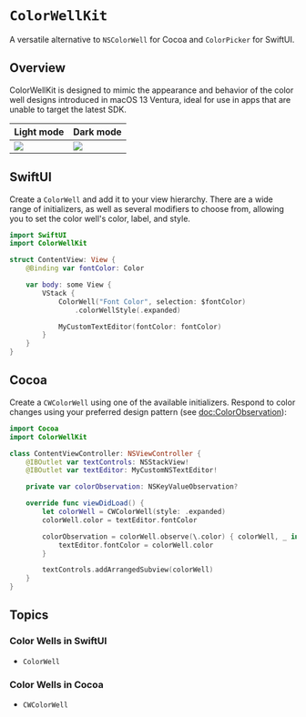 # ``ColorWellKit``

A versatile alternative to `NSColorWell` for Cocoa and `ColorPicker` for SwiftUI.

## Overview

ColorWellKit is designed to mimic the appearance and behavior of the color well designs introduced in macOS 13 Ventura, ideal for use in apps that are unable to target the latest SDK.

| Light mode      | Dark mode      |
| --------------- | -------------- |
| ![][light-mode] | ![][dark-mode] |

## SwiftUI

Create a ``ColorWell`` and add it to your view hierarchy. There are a wide range of initializers, as well as several modifiers to choose from, allowing you to set the color well's color, label, and style.

```swift
import SwiftUI
import ColorWellKit

struct ContentView: View {
    @Binding var fontColor: Color

    var body: some View {
        VStack {
            ColorWell("Font Color", selection: $fontColor)
                .colorWellStyle(.expanded)

            MyCustomTextEditor(fontColor: fontColor)
        }
    }
}
```

## Cocoa

Create a ``CWColorWell`` using one of the available initializers. Respond to color changes using your preferred design pattern (see <doc:ColorObservation>):

```swift
import Cocoa
import ColorWellKit

class ContentViewController: NSViewController {
    @IBOutlet var textControls: NSStackView!
    @IBOutlet var textEditor: MyCustomNSTextEditor!

    private var colorObservation: NSKeyValueObservation?

    override func viewDidLoad() {
        let colorWell = CWColorWell(style: .expanded)
        colorWell.color = textEditor.fontColor

        colorObservation = colorWell.observe(\.color) { colorWell, _ in
            textEditor.fontColor = colorWell.color
        }

        textControls.addArrangedSubview(colorWell)
    }
}
```

## Topics

### Color Wells in SwiftUI

- ``ColorWell``

### Color Wells in Cocoa

- ``CWColorWell``

[light-mode]: color-well-with-popover-light.png
[dark-mode]: color-well-with-popover-dark.png
